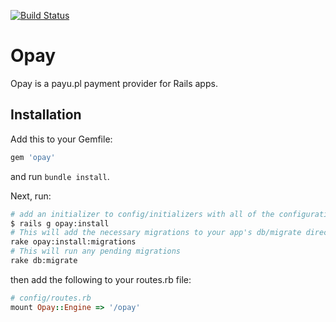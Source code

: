 [![Build Status](https://travis-ci.org/olownia/opay.png)](https://travis-ci.org/olownia/opay)

# Opay

Opay is a payu.pl payment provider for Rails apps.

## Installation

Add this to your Gemfile:

``` ruby
gem 'opay'
```

and run `bundle install`.

Next, run:

``` bash
# add an initializer to config/initializers with all of the configuration options
$ rails g opay:install
# This will add the necessary migrations to your app's db/migrate directory
rake opay:install:migrations
# This will run any pending migrations
rake db:migrate
``` 
then add the following to your routes.rb file:

``` ruby
# config/routes.rb
mount Opay::Engine => '/opay'
```